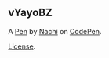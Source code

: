 vYayoBZ
-------


A [Pen](https://codepen.io/rcoemnd/pen/vYayoBZ) by [Nachi](https://codepen.io/rcoemnd) on [CodePen](https://codepen.io).

[License](https://codepen.io/license/pen/vYayoBZ).